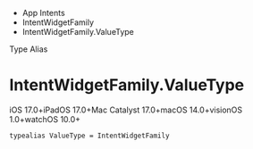

- App Intents
- IntentWidgetFamily
-  IntentWidgetFamily.ValueType 

Type Alias

# IntentWidgetFamily.ValueType

iOS 17.0+iPadOS 17.0+Mac Catalyst 17.0+macOS 14.0+visionOS 1.0+watchOS 10.0+

``` source
typealias ValueType = IntentWidgetFamily
```

